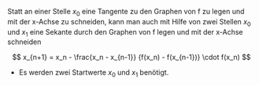 Statt an einer Stelle $x_0$ eine Tangente zu den Graphen von f zu legen und mit der x-Achse zu schneiden, kann man auch mit Hilfe von zwei Stellen $x_0$ und $x_1$ eine Sekante durch den Graphen von f legen und mit der x-Achse schneiden

$$
x_{n+1} =
x_n - 
\frac{x_n - x_{n-1}}
{f(x_n) - f(x_{n-1})}
\cdot
f(x_n)
$$
- Es werden zwei Startwerte $x_0$ und $x_1$ benötigt.